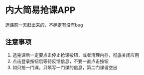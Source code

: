 # 内大简易抢课APP
选课前一天赶出来的，不确定有没有bug

## 注意事项
1. 选完课后一定要点击停止抢课按钮，或者清理内存，彻底关闭应用
2. 点击登录按钮后等待反馈信息，不要一直点击按钮
3. 如只抢一门课，只填写一门课的信息，第二门课请空出